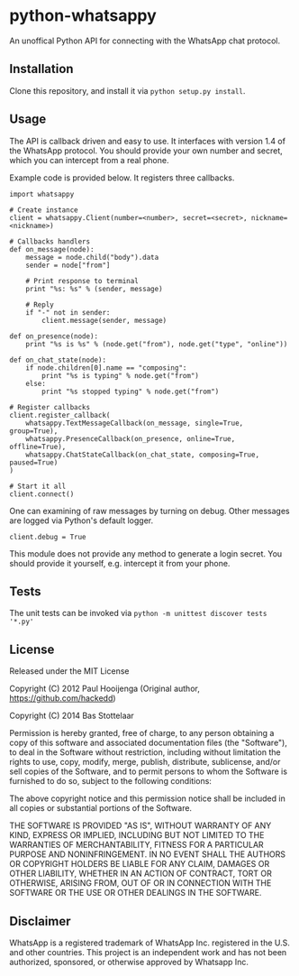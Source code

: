 # python-whatsappy
An unoffical Python API for connecting with the WhatsApp chat protocol.

## Installation
Clone this repository, and install it via `python setup.py install`.

## Usage
The API is callback driven and easy to use. It interfaces with version 1.4 of
the WhatsApp protocol. You should provide your own number and secret, which you
can intercept from a real phone.

Example code is provided below. It registers three callbacks.

```
import whatsappy

# Create instance
client = whatsappy.Client(number=<number>, secret=<secret>, nickname=<nickname>)

# Callbacks handlers
def on_message(node):
    message = node.child("body").data
    sender = node["from"]

    # Print response to terminal
    print "%s: %s" % (sender, message)

    # Reply
    if "-" not in sender:
        client.message(sender, message)

def on_presence(node):
    print "%s is %s" % (node.get("from"), node.get("type", "online"))

def on_chat_state(node):
    if node.children[0].name == "composing":
        print "%s is typing" % node.get("from")
    else:
        print "%s stopped typing" % node.get("from")

# Register callbacks
client.register_callback(
    whatsappy.TextMessageCallback(on_message, single=True, group=True),
    whatsappy.PresenceCallback(on_presence, online=True, offline=True),
    whatsappy.ChatStateCallback(on_chat_state, composing=True, paused=True)
)

# Start it all
client.connect()
```

One can examining of raw messages by turning on debug. Other messages are logged
via Python's default logger.

```
client.debug = True
```

This module does not provide any method to generate a login secret. You should
provide it yourself, e.g. intercept it from your phone.

## Tests
The unit tests can be invoked via `python -m unittest discover tests '*.py'`

## License
Released under the MIT License

Copyright (C) 2012 Paul Hooijenga (Original author, https://github.com/hackedd)

Copyright (C) 2014 Bas Stottelaar

Permission is hereby granted, free of charge, to any person obtaining a copy of
this software and associated documentation files (the "Software"), to deal in
the Software without restriction, including without limitation the rights to
use, copy, modify, merge, publish, distribute, sublicense, and/or sell copies
of the Software, and to permit persons to whom the Software is furnished to do
so, subject to the following conditions:

The above copyright notice and this permission notice shall be included in all
copies or substantial portions of the Software.

THE SOFTWARE IS PROVIDED "AS IS", WITHOUT WARRANTY OF ANY KIND, EXPRESS OR
IMPLIED, INCLUDING BUT NOT LIMITED TO THE WARRANTIES OF MERCHANTABILITY, FITNESS
FOR A PARTICULAR PURPOSE AND NONINFRINGEMENT. IN NO EVENT SHALL THE AUTHORS OR
COPYRIGHT HOLDERS BE LIABLE FOR ANY CLAIM, DAMAGES OR OTHER LIABILITY, WHETHER
IN AN ACTION OF CONTRACT, TORT OR OTHERWISE, ARISING FROM, OUT OF OR IN
CONNECTION WITH THE SOFTWARE OR THE USE OR OTHER DEALINGS IN THE SOFTWARE.

## Disclaimer
WhatsApp is a registered trademark of WhatsApp Inc. registered in the U.S. and
other countries. This project is an independent work and has not been
authorized, sponsored, or otherwise approved by Whatsapp Inc.
